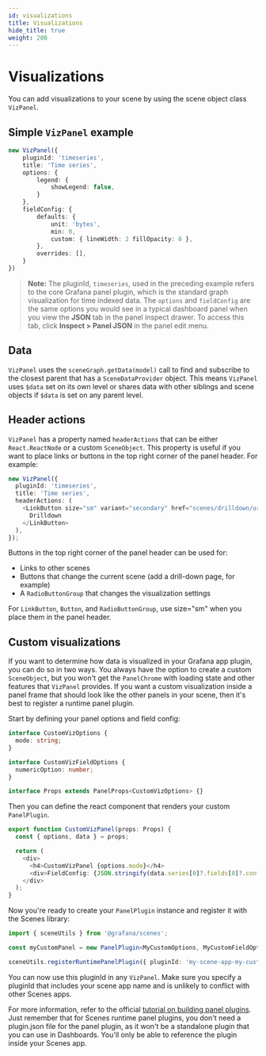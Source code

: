 ```yaml
---
id: visualizations
title: Visualizations
hide_title: true
weight: 200
---
```


# Visualizations

You can add visualizations to your scene by using the scene object class `VizPanel`.

## Simple `VizPanel` example

```ts
new VizPanel({
    pluginId: 'timeseries',
    title: 'Time series',
    options: {
        legend: {
            showLegend: false,
        }
    },
    fieldConfig: {
        defaults: {
            unit: 'bytes',
            min: 0,
            custom: { lineWidth: 2 fillOpacity: 6 },
        },
        overrides: [],
    }
})
```

> **Note:** The pluginId, `timeseries`, used in the preceding example refers to the core Grafana panel plugin, which is the standard graph visualization for time indexed data.
> The `options` and `fieldConfig` are the same options you would see in a typical dashboard panel when you view the **JSON** tab in the panel inspect drawer.
> To access this tab, click **Inspect > Panel JSON** in the panel edit menu.

## Data

`VizPanel` uses the `sceneGraph.getData(model)` call to find and subscribe to the closest parent that has a `SceneDataProvider` object. This means `VizPanel` uses `$data` set on its own level or shares data with other siblings and scene objects if `$data` is set on any parent level.

## Header actions

`VizPanel` has a property named `headerActions` that can be either `React.ReactNode` or a custom `SceneObject`. This property is useful if you want to place links or buttons in the top right corner of the panel header. For example:

```ts
new VizPanel({
  pluginId: 'timeseries',
  title: 'Time series',
  headerActions: (
    <LinkButton size="sm" variant="secondary" href="scenes/drilldown/url">
      Drilldown
    </LinkButton>
  ),
});
```

Buttons in the top right corner of the panel header can be used for:

- Links to other scenes
- Buttons that change the current scene (add a drill-down page, for example)
- A `RadioButtonGroup` that changes the visualization settings

For `LinkButton`, `Button`, and `RadioButtonGroup`, use size="sm" when you place them in the panel header.

## Custom visualizations

If you want to determine how data is visualized in your Grafana app plugin, you can do so in two ways. You always have the option to create a custom `SceneObject`, but you won't get the `PanelChrome` with loading state and other features
that `VizPanel` provides. If you want a custom visualization inside a panel frame that should look like the other panels in your scene, then it's best to register a runtime panel plugin.

Start by defining your panel options and field config:

```ts
interface CustomVizOptions {
  mode: string;
}

interface CustomVizFieldOptions {
  numericOption: number;
}

interface Props extends PanelProps<CustomVizOptions> {}
```

Then you can define the react component that renders your custom `PanelPlugin`.

```ts
export function CustomVizPanel(props: Props) {
  const { options, data } = props;

  return (
    <div>
      <h4>CustomVizPanel {options.mode}</h4>
      <div>FieldConfig: {JSON.stringify(data.series[0]?.fields[0]?.config)}</div>
    </div>
  );
}
```

Now you're ready to create your `PanelPlugin` instance and register it with the Scenes library:

```ts
import { sceneUtils } from '@grafana/scenes';

const myCustomPanel = new PanelPlugin<MyCustomOptions, MyCustomFieldOptions>(CustomVizPanel);

sceneUtils.registerRuntimePanelPlugin({ pluginId: 'my-scene-app-my-custom-viz', plugin: myCustomPanel });
```

You can now use this pluginId in any `VizPanel`. Make sure you specify a pluginId that includes your scene app name and is unlikely to conflict with other Scenes apps.

For more information, refer to the official [tutorial on building panel plugins](https://grafana.com/tutorials/build-a-panel-plugin). Just remember that for Scenes runtime panel plugins,
you don't need a plugin.json file for the panel plugin, as it won't be a standalone plugin that you can use in Dashboards. You'll only be able to reference the plugin inside your Scenes app.
